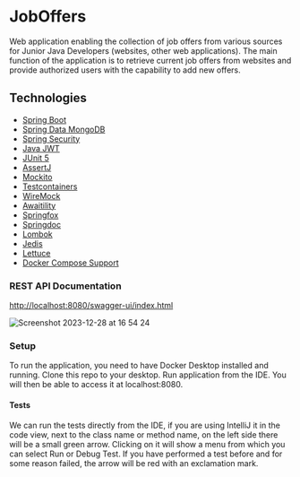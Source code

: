 <h1>JobOffers</h1>
<p>
  Web application enabling the collection of job offers from
various sources for Junior Java Developers (websites, other
web applications). The main function of the application is to
retrieve current job offers from websites and provide
authorized users with the capability to add new offers.
</p>

<h2>Technologies</h1>

<ul>
    <li><a href="https://spring.io/projects/spring-boot">Spring Boot</a></li>
    <li><a href="https://spring.io/projects/spring-data-mongodb">Spring Data MongoDB</a></li>
    <li><a href="https://spring.io/projects/spring-security">Spring Security</a></li>
    <li><a href="https://github.com/auth0/java-jwt">Java JWT</a></li>
    <li><a href="https://junit.org/junit5/">JUnit 5</a></li>
    <li><a href="https://assertj.github.io/doc/">AssertJ</a></li>
    <li><a href="https://site.mockito.org/">Mockito</a></li>
    <li><a href="https://www.testcontainers.org/">Testcontainers</a></li>
    <li><a href="http://wiremock.org/">WireMock</a></li>
    <li><a href="https://github.com/awaitility/awaitility">Awaitility</a></li>
    <li><a href="https://springfox.github.io/springfox/">Springfox</a></li>
    <li><a href="https://springdoc.org/">Springdoc</a></li>
    <li><a href="https://projectlombok.org/">Lombok</a></li>
    <li><a href="https://github.com/redis/jedis">Jedis</a></li>
    <li><a href="https://lettuce.io/">Lettuce</a></li>
    <li><a href="https://search.maven.org/artifact/org.springframework.boot/spring-boot-docker-compose/3.2.0">Docker Compose Support</a></li>
</ul>

<h3>REST API Documentation</h3>
<a href="http://localhost:8080/swagger-ui/index.html">http://localhost:8080/swagger-ui/index.html</a>

![Screenshot 2023-12-28 at 16 54 24](https://github.com/dawidkol/JobOffers/assets/15035709/53d45317-d80d-4f4b-9071-3cb57fa123c6)



<h3>Setup</h3>
<p>To run the application, you need to have Docker Desktop installed and running. Clone this repo to your desktop. Run application from the IDE. You will then be able to access it at localhost:8080.</p>

<h4>Tests</h4>
<p>We can run the tests directly from the IDE, if you are using IntelliJ it in the code view, next to the class name or method name, on the left side there will be a small green arrow. Clicking on it will show a menu from which you can select Run or Debug Test. If you have performed a test before and for some reason failed, the arrow will be red with an exclamation mark.</p>
